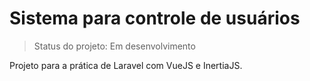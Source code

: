 # Sistema para controle de usuários

> Status do projeto: Em desenvolvimento

Projeto para a prática de Laravel com VueJS e InertiaJS.